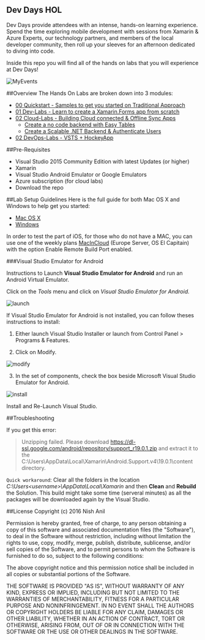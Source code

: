 ## Dev Days HOL
Dev Days provide attendees with an intense, hands-on learning experience. Spend the time exploring mobile development with sessions from Xamarin & Azure Experts, our technology partners, and members of the local developer community, then roll up your sleeves for an afternoon dedicated to diving into code.

Inside this repo you will find all of the hands on labs that you will experience at Dev Days!

![MyEvents](https://raw.githubusercontent.com/nishanil/Dev-Days-HOL/master/01%20Dev-Labs/screenshots/DevDaysHol.png?token=AC9rtpBmFfQKj9epUgPmYpJ8IBqxXsgkks5X0l_BwA%3D%3D)

##Overview
The Hands On Labs are broken down into 3 modules:
* [00 Quickstart - Samples to get you started on Traditional Approach](https://github.com/nishanil/Dev-Days-HOL/tree/master/00%20Quickstart)
* [01 Dev-Labs - Learn to create a Xamarin.Forms app from scratch](https://github.com/nishanil/Dev-Days-HOL/tree/master/01%20Dev-Labs)
* [02 Cloud-Labs - Building Cloud connected & Offline Sync Apps](https://github.com/nishanil/Dev-Days-HOL/tree/master/02%20Cloud-Labs)
  * [Create a no code backend with Easy Tables](https://github.com/nishanil/Dev-Days-HOL/tree/master/02%20Cloud-Labs/01%20EasyTables)
  * [Create a Scalable .NET Backend & Authenticate Users](https://github.com/nishanil/Dev-Days-HOL/tree/master/02%20Cloud-Labs/02%20NetBackend)
* [02 DevOps-Labs - VSTS + HockeyApp](https://github.com/nishanil/Dev-Days-HOL/tree/master/03%20DevOps-Labs)

##Pre-Requisites
* Visual Studio 2015 Community Edition with latest Updates (or higher)
* Xamarin
* Visual Studio Android Emulator or Google Emulators
* Azure subscription (for cloud labs)
* Download the repo

##Lab Setup Guidelines
Here is the full guide for both Mac OS X and Windows to help get you started:
* [Mac OS X](https://docs.google.com/document/d/1moCCFj_QkNA7RSO-hvvPZr9R6eVW-ENSCkEmwZ8wGxc/edit?usp=sharing)
* [Windows](https://docs.google.com/document/d/1wkG36pVcqo3enL5RSSv-haa-2_jSazsruatzPGbPqAM/edit?usp=sharing)

In order to test the part of iOS, for those who do not have a MAC, you can use one of the weekly plans [MacInCloud](https://www.macincloud.com/checkout/managed.html) (Europe Server, OS El Capitain) with the option Enable Remote Build Port enabled.

###Visual Studio Emulator for Android

Instructions to Launch **Visual Studio Emulator for Android** and run an Android Virtual Emulator.

 Click on the _Tools_ menu and click on _Visual Studio Emulator for Android._

![launch](https://cloud.githubusercontent.com/assets/10905781/18432739/6275e418-7901-11e6-828d-aa0e7fb23c59.png)


If Visual Studio Emulator for Android is not installed, you can follow theses instructions to install:

1.  Either launch Visual Studio Installer or launch from Control Panel > Programs & Features.

2. Click on Modify.

![modify](https://cloud.githubusercontent.com/assets/10905781/18432456/ad985cc0-78ff-11e6-8134-679a93c9a65a.png)

3. In the set of components, check the box beside Microsoft Visual Studio Emulator for Android.

![install](https://cloud.githubusercontent.com/assets/10905781/18432518/0c5a5358-7900-11e6-91ef-4bcfb148143b.png)

Install and Re-Launch Visual Studio.

##Troubleshooting

If you get this error:
> Unzipping failed. Please download https://dl-ssl.google.com/android/repository/support_r19.0.1.zip and extract it to the C:\Users<username>\AppData\Local\Xamarin\Android.Support.v4\19.0.1\content directory. 

`Quick workaround`: Clear all the folders in the location _C:\Users\<username>\AppData\Local\Xamarin_ and then **Clean** and **Rebuild** the Solution. This build might take some time (serveral minutes) as all the packages will be downloaded again by the Visual Studio.

##License
Copyright (c) 2016 Nish Anil

Permission is hereby granted, free of charge, to any person obtaining a copy
of this software and associated documentation files (the "Software"), to deal
in the Software without restriction, including without limitation the rights
to use, copy, modify, merge, publish, distribute, sublicense, and/or sell
copies of the Software, and to permit persons to whom the Software is
furnished to do so, subject to the following conditions:

The above copyright notice and this permission notice shall be included in all
copies or substantial portions of the Software.

THE SOFTWARE IS PROVIDED "AS IS", WITHOUT WARRANTY OF ANY KIND, EXPRESS OR
IMPLIED, INCLUDING BUT NOT LIMITED TO THE WARRANTIES OF MERCHANTABILITY,
FITNESS FOR A PARTICULAR PURPOSE AND NONINFRINGEMENT. IN NO EVENT SHALL THE
AUTHORS OR COPYRIGHT HOLDERS BE LIABLE FOR ANY CLAIM, DAMAGES OR OTHER
LIABILITY, WHETHER IN AN ACTION OF CONTRACT, TORT OR OTHERWISE, ARISING FROM,
OUT OF OR IN CONNECTION WITH THE SOFTWARE OR THE USE OR OTHER DEALINGS IN THE
SOFTWARE.
